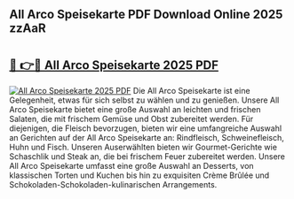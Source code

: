 ## All Arco Speisekarte PDF Download Online 2025 zzAaR

# <h2><a href="http://gcdg42.nevu.top/?p=All+Arco+Speisekarte">🔗 👉🔴 All Arco Speisekarte 2025 PDF</a></h2>

[![All Arco Speisekarte 2025 PDF](https://i.imgur.com/dBaPXMq.png)](http://gcdg42.nevu.top/?p=All+Arco+Speisekarte)
Die All Arco Speisekarte ist eine Gelegenheit, etwas für sich selbst zu wählen und zu genießen. Unsere All Arco Speisekarte bietet eine große Auswahl an leichten und frischen Salaten, die mit frischem Gemüse und Obst zubereitet werden. Für diejenigen, die Fleisch bevorzugen, bieten wir eine umfangreiche Auswahl an Gerichten auf der All Arco Speisekarte an: Rindfleisch, Schweinefleisch, Huhn und Fisch. Unseren Auserwählten bieten wir Gourmet-Gerichte wie Schaschlik und Steak an, die bei frischem Feuer zubereitet werden. Unsere All Arco Speisekarte umfasst eine große Auswahl an Desserts, von klassischen Torten und Kuchen bis hin zu exquisiten Crème Brûlée und Schokoladen-Schokoladen-kulinarischen Arrangements.
